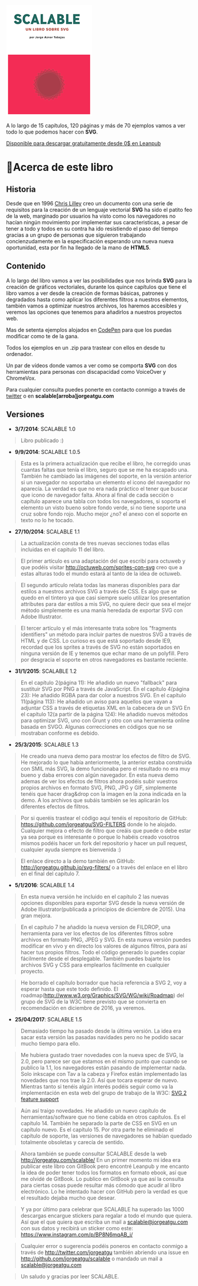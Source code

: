 ![portada de Scalable, un libro sobre SVG](https://github.com/jorgeatgu/scalable/blob/master/portada-scalable.png)

A lo largo de 15 capítulos, 120 páginas y más de 70 ejemplos vamos a ver todo lo que podemos hacer con **SVG**.

[Disponible para descargar gratuitamente desde 0$ en Leanpub](https://leanpub.com/scalable/)


# 📕Acerca de este libro

## Historia

Desde que en 1996 [Chris Lilley](https://twitter.com/svgeesus) creo un documento con una serie de requisitos para la creación de un lenguaje vectorial **SVG** ha sido el patito feo de la web, marginado por usuarios ha visto como los navegadores no hacían ningún movimiento por implementar sus caracteristicas, a pesar de tener a todo y todos en su contra ha ido resistiendo el paso del tiempo gracias a un grupo de personas que siguieron trabajando concienzudamente en la especificación esperando una nueva nueva oportunidad, esta por fin ha llegado de la mano de **HTML5**.

## Contenido

A lo largo del libro vamos a ver las posibilidades que nos brinda **SVG** para la creación de gráficos vectoriales, durante los quince capítulos que tiene el libro vamos a ver desde la creación de formas básicas, patrones y degradados hasta como aplicar los diferentes filtros a nuestros elementos, también vamos a optimizar nuestros archivos, los haremos accesibles y veremos las opciones que tenemos para añadirlos a nuestros proyectos web.

Mas de setenta ejemplos alojados en [CodePen](http://codepen.io/collection/Gvcwd/) para que los puedas modificar como te de la gana.

Todos los ejemplos en un .zip para trastear con ellos en desde tu ordenador.

Un par de vídeos donde vamos a ver como se comporta **SVG** con dos herramientas para personas con discapacidad como VoiceOver y ChromeVox.

Para cualquier consulta puedes ponerte en contacto conmigo a través de [twitter](https://twitter.com/jorgeATGU) o en **scalable[arroba]jorgeatgu.com**

## Versiones

* **3/7/2014**: SCALABLE 1.0

> Libro publicado :)

* **9/9/2014**: SCALABLE 1.0.5

> Esta es la primera actualización que recibe el libro, he corregido unas cuantas faltas que tenía el libro, seguro que se me ha escapado una. También he cambiado las imágenes del soporte, en la versión anterior si un navegador no soportaba un elemento el icono del navegador no aparecía. La verdad es que no era nada práctico el tener que buscar que icono de navegador falta. Ahora al final de cada sección o capítulo aparece una tabla con todos los navegadores, si soporta el elemento un visto bueno sobre fondo verde, si no tiene soporte una cruz sobre fondo rojo. Mucho mejor ¿no? el anexo con el soporte en texto no lo he tocado.

* **27/10/2014**: SCALABLE 1.1

> La actualización consta de tres nuevas secciones todas ellas incluidas en el capitulo 11 del libro.

> El primer artículo es una adaptación del que escribí para octuweb y que podéis visitar http://octuweb.com/sprites-con-svg creo que a estas alturas todo el mundo estará al tanto de la idea de octuweb.

> El segundo artículo relata todas las maneras disponibles para dar estilos a nuestros archivos SVG a través de CSS. Es algo que se quedo en el tintero ya que casi siempre suelo utilizar los presentation attributes para dar estilos a mis SVG, no quiere decir que sea el mejor método simplemente es una manía heredada de exportar SVG con Adobe Illustrator.

> El tercer artículo y el más interesante trata sobre los "fragments identifiers" un método para incluir partes de nuestros SVG a través de HTML y de CSS. Lo curioso es que está soportado desde IE9, recordad que los sprites a través de SVG no están soportados en ninguna versión de IE y tenemos que echar mano de un polyfill. Pero por desgracia el soporte en otros navegadores es bastante reciente.

* **31/1/2015**: SCALABLE 1.2

> En el capítulo 2(página 11): He añadido un nuevo "fallback" para sustituir SVG por PNG a través de JavaScript.
> En el capítulo 4(página 23): He añadido RGBA para dar color a nuestros SVG.
> En el capítulo 11(página 113): He añadido un aviso para aquellos que vayan a adjuntar CSS a través de etiquetas XML en la cabecera de un SVG
> En el capítulo 12(a partir de la página 124): He añadido nuevos métodos para optimizar SVG, uno con Grunt y otro con una herramienta online basada en SVGO.
> Algunas correcciones en códigos que no se mostraban conforme es debido.


* **25/3/2015**: SCALABLE 1.3

> He creado una nueva demo para mostrar los efectos de filtro de SVG. He mejorado lo que había anteriormente, la anterior estaba construida con SMIL más SVG, la demo funcionaba pero el resultado no era muy bueno y daba errores con algún navegador. En esta nueva demo ademas de ver los efectos de filtros ahora podéis subir vuestros propios archivos en formato SVG, PNG, JPG y GIF, simplemente tenéis que hacer drag&drop con la imagen en la zona indicada en la demo. A los archivos que subáis también se les aplicarán los diferentes efectos de filtros.

> Por si queréis trastear el código aquí tenéis el repositorio de GitHub: https://github.com/jorgeatgu/SVG-FILTERS donde lo he alojado. Cualquier mejora o efecto de filtro que creáis que puede o debe estar ya sea porque es interesante o porque lo habéis creado vosotros mismos podéis hacer un fork del repositorio y hacer un pull request, cualquier ayuda siempre es bienvenida :)

> El enlace directo a la demo también en GitHub: http://jorgeatgu.github.io/svg-filters/ o a través del enlace en el libro en el final del capítulo 7.


* **5/1/2016**: SCALABLE 1.4

> En esta nueva versión he incluido en el capítulo 2 las nuevas opciones disponibles para exportar SVG desde la nueva versión de Adobe Illustrator(publicada a principios de diciembre de 2015). Una gran mejora.

> En el capítulo 7 he añadido la nueva version de FILDROP, una herramienta para ver los efectos de los diferentes filtros sobre archivos en formato PNG, JPEG y SVG. En esta nueva versión puedes modificar en vivo y en directo los valores de algunos filtros, para así hacer tus propios filtros. Todo el código generado lo puedes copiar fácilmente desde el desplegable. También puedes bajarte los archivos SVG y CSS para emplearlos fácilmente en cualquier proyecto.

> He borrado el capítulo borrador que hacia referencia a SVG 2, voy a esperar hasta que este todo definido. El roadmap(http://www.w3.org/Graphics/SVG/WG/wiki/Roadmap) del grupo de SVG de la W3C tiene previsto que se convierta en recomendación en diciembre de 2016, ya veremos.

* **25/04/2017**: SCALABLE 1.5

> Demasiado tiempo ha pasado desde la última versión. La idea era sacar esta versión las pasadas navidades pero no he podido sacar mucho tiempo para ello.

> Me hubiera gustado traer novedades con la nueva spec de SVG, la 2.0, pero parece ser que estamos en el mismo punto que cuando se publico la 1.1, los navegadores están pasando de implementar nada. Solo inkscape con Tav a la cabeza y Firefox están implementado las novedades que nos trae la 2.0. Así que tocara esperar de nuevo. Mientras tanto si tenéis algún interés podéis seguir como va la implementación en esta web del grupo de trabajo de la W3C: [SVG 2 feature support](https://nikosandronikos.github.io/svg2-info/svg2-feature-support/)

> Aún así traigo novedades. He añadido un nuevo capítulo de herramientas/software que no tiene cabida en otros capítulos. Es el capítulo 14. También he separado la parte de CSS en SVG en un capítulo nuevo. Es el capítulo 15. Por otra parte he eliminado el capítulo de soporte, las versiones de navegadores se habían quedado totalmente obsoletas y carecía de sentido.

> Ahora también se puede consultar SCALABLE desde la web http://jorgeatgu.com/scalable/ En un primer momento mi idea era publicar este libro con GitBook pero encontré Leanpub y me encanto la idea de poder tener todos los formatos en formato ebook, así que me olvidé de GitBook. Lo publico en GitBook ya que así la consulta para ciertas cosas puede resultar más cómodo que acudir al libro electrónico. Lo he intentado hacer con GitHub pero la verdad es que el resultado dejaba mucho que desear.

>Y ya por último para celebrar que SCALABLE ha superado las 1000 descargas encargue stickers para regalar a todo el mundo que quiera. Así que el que quiera que escriba un mail a scalable@jorgeatgu.com con sus datos y recibirá un sticker como este: https://www.instagram.com/p/BP8N6mqAB_i/

>Cualquier error o sugerencia podéis poneros en contacto conmigo a través de http://twitter.com/jorgeatgu también abriendo una issue en http://github.com/jorgeatgu/scalable o mandado un mail a scalable@jorgeatgu.com

>Un saludo y gracias por leer SCALABLE.

